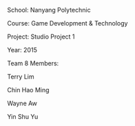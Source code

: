 School: Nanyang Polytechnic

Course: Game Development & Technology

Project: Studio Project 1

Year: 2015

Team 8 Members:

Terry Lim

Chin Hao Ming

Wayne Aw

Yin Shu Yu
